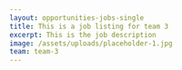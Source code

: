 ```yaml
---
layout: opportunities-jobs-single
title: This is a job listing for team 3
excerpt: This is the job description
image: /assets/uploads/placeholder-1.jpg
team: team-3
---
```

